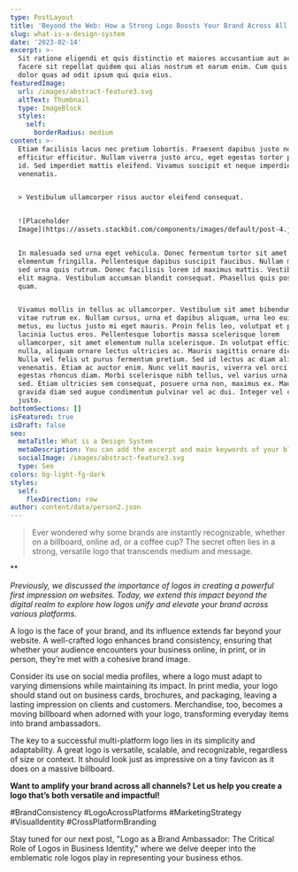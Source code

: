 ```yaml
---
type: PostLayout
title: 'Beyond the Web: How a Strong Logo Boosts Your Brand Across All Platforms'
slug: what-is-a-design-system
date: '2023-02-14'
excerpt: >-
  Sit ratione eligendi et quis distinctio et maiores accusantium aut accusamus
  facere sit repellat quidem qui alias nostrum et earum enim. Cum quis sint eos
  dolor quas ad odit ipsum qui quia eius.
featuredImage:
  url: /images/abstract-feature3.svg
  altText: Thumbnail
  type: ImageBlock
  styles:
    self:
      borderRadius: medium
content: >-
  Etiam facilisis lacus nec pretium lobortis. Praesent dapibus justo non
  efficitur efficitur. Nullam viverra justo arcu, eget egestas tortor pretium
  id. Sed imperdiet mattis eleifend. Vivamus suscipit et neque imperdiet
  venenatis.


  > Vestibulum ullamcorper risus auctor eleifend consequat.


  ![Placeholder
  Image](https://assets.stackbit.com/components/images/default/post-4.jpeg)


  In malesuada sed urna eget vehicula. Donec fermentum tortor sit amet nisl
  elementum fringilla. Pellentesque dapibus suscipit faucibus. Nullam malesuada
  sed urna quis rutrum. Donec facilisis lorem id maximus mattis. Vestibulum quis
  elit magna. Vestibulum accumsan blandit consequat. Phasellus quis posuere
  quam.


  Vivamus mollis in tellus ac ullamcorper. Vestibulum sit amet bibendum ipsum,
  vitae rutrum ex. Nullam cursus, urna et dapibus aliquam, urna leo euismod
  metus, eu luctus justo mi eget mauris. Proin felis leo, volutpat et purus in,
  lacinia luctus eros. Pellentesque lobortis massa scelerisque lorem
  ullamcorper, sit amet elementum nulla scelerisque. In volutpat efficitur
  nulla, aliquam ornare lectus ultricies ac. Mauris sagittis ornare dictum.
  Nulla vel felis ut purus fermentum pretium. Sed id lectus ac diam aliquet
  venenatis. Etiam ac auctor enim. Nunc velit mauris, viverra vel orci ut,
  egestas rhoncus diam. Morbi scelerisque nibh tellus, vel varius urna malesuada
  sed. Etiam ultricies sem consequat, posuere urna non, maximus ex. Mauris
  gravida diam sed augue condimentum pulvinar vel ac dui. Integer vel convallis
  justo.
bottomSections: []
isFeatured: true
isDraft: false
seo:
  metaTitle: What is a Design System
  metaDescription: You can add the excerpt and main keywords of your blog post here.
  socialImage: /images/abstract-feature3.svg
  type: Seo
colors: bg-light-fg-dark
styles:
  self:
    flexDirection: row
author: content/data/person2.json
---
```

> Ever wondered why some brands are instantly recognizable, whether on a billboard, online ad, or a coffee cup? The secret often lies in a strong, versatile logo that transcends medium and message.

**

*Previously, we discussed the importance of logos in creating a powerful first impression on websites. Today, we extend this impact beyond the digital realm to explore how logos unify and elevate your brand across various platforms.*

A logo is the face of your brand, and its influence extends far beyond your website. A well-crafted logo enhances brand consistency, ensuring that whether your audience encounters your business online, in print, or in person, they’re met with a cohesive brand image.

Consider its use on social media profiles, where a logo must adapt to varying dimensions while maintaining its impact. In print media, your logo should stand out on business cards, brochures, and packaging, leaving a lasting impression on clients and customers. Merchandise, too, becomes a moving billboard when adorned with your logo, transforming everyday items into brand ambassadors.

The key to a successful multi-platform logo lies in its simplicity and adaptability. A great logo is versatile, scalable, and recognizable, regardless of size or context. It should look just as impressive on a tiny favicon as it does on a massive billboard.

**Want to amplify your brand across all channels? Let us help you create a logo that’s both versatile and impactful!**

\#BrandConsistency #LogoAcrossPlatforms #MarketingStrategy #VisualIdentity #CrossPlatformBranding

Stay tuned for our next post, "Logo as a Brand Ambassador: The Critical Role of Logos in Business Identity," where we delve deeper into the emblematic role logos play in representing your business ethos.
